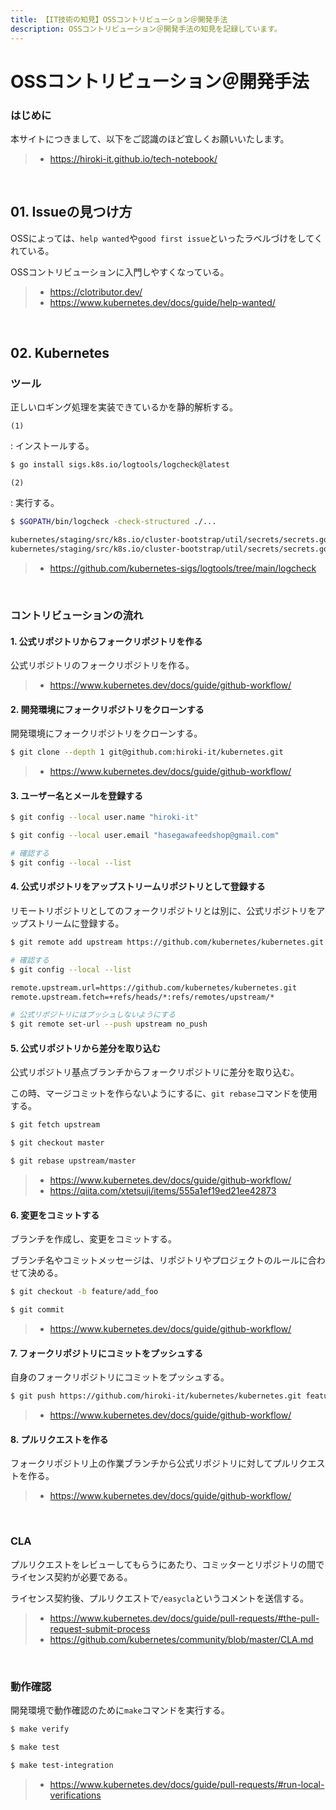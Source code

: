 ```yaml
---
title: 【IT技術の知見】OSSコントリビューション＠開発手法
description: OSSコントリビューション＠開発手法の知見を記録しています。
---
```


# OSSコントリビューション＠開発手法

### はじめに

本サイトにつきまして、以下をご認識のほど宜しくお願いいたします。

> - https://hiroki-it.github.io/tech-notebook/

<br>

## 01. Issueの見つけ方

OSSによっては、`help wanted`や`good first issue`といったラベルづけをしてくれている。

OSSコントリビューションに入門しやすくなっている。

> - https://clotributor.dev/
> - https://www.kubernetes.dev/docs/guide/help-wanted/

<br>

## 02. Kubernetes

### ツール

正しいロギング処理を実装できているかを静的解析する。

`(1)`

: インストールする。

```bash
$ go install sigs.k8s.io/logtools/logcheck@latest
```

`(2)`

: 実行する。

```bash
$ $GOPATH/bin/logcheck -check-structured ./...

kubernetes/staging/src/k8s.io/cluster-bootstrap/util/secrets/secrets.go:66:3: unstructured logging function "Infof" should not be used
kubernetes/staging/src/k8s.io/cluster-bootstrap/util/secrets/secrets.go:73:3: unstructured logging function "Infof" should not be used
```

> - https://github.com/kubernetes-sigs/logtools/tree/main/logcheck

<br>

### コントリビューションの流れ

#### 1. 公式リポジトリからフォークリポジトリを作る

公式リポジトリのフォークリポジトリを作る。

> - https://www.kubernetes.dev/docs/guide/github-workflow/

#### 2. 開発環境にフォークリポジトリをクローンする

開発環境にフォークリポジトリをクローンする。

```bash
$ git clone --depth 1 git@github.com:hiroki-it/kubernetes.git
```

> - https://www.kubernetes.dev/docs/guide/github-workflow/

#### 3. ユーザー名とメールを登録する

```bash
$ git config --local user.name "hiroki-it"

$ git config --local user.email "hasegawafeedshop@gmail.com"

# 確認する
$ git config --local --list
```

#### 4. 公式リポジトリをアップストリームリポジトリとして登録する

リモートリポジトリとしてのフォークリポジトリとは別に、公式リポジトリをアップストリームに登録する。

```bash
$ git remote add upstream https://github.com/kubernetes/kubernetes.git

# 確認する
$ git config --local --list

remote.upstream.url=https://github.com/kubernetes/kubernetes.git
remote.upstream.fetch=+refs/heads/*:refs/remotes/upstream/*

# 公式リポジトリにはプッシュしないようにする
$ git remote set-url --push upstream no_push
```

#### 5. 公式リポジトリから差分を取り込む

公式リポジトリ基点ブランチからフォークリポジトリに差分を取り込む。

この時、マージコミットを作らないようにするに、`git rebase`コマンドを使用する。

```bash
$ git fetch upstream

$ git checkout master

$ git rebase upstream/master
```

> - https://www.kubernetes.dev/docs/guide/github-workflow/
> - https://qiita.com/xtetsuji/items/555a1ef19ed21ee42873

#### 6. 変更をコミットする

ブランチを作成し、変更をコミットする。

ブランチ名やコミットメッセージは、リポジトリやプロジェクトのルールに合わせて決める。

```bash
$ git checkout -b feature/add_foo

$ git commit
```

> - https://www.kubernetes.dev/docs/guide/github-workflow/

#### 7. フォークリポジトリにコミットをプッシュする

自身のフォークリポジトリにコミットをプッシュする。

```bash
$ git push https://github.com/hiroki-it/kubernetes/kubernetes.git feature/add_foo
```

> - https://www.kubernetes.dev/docs/guide/github-workflow/

#### 8. プルリクエストを作る

フォークリポジトリ上の作業ブランチから公式リポジトリに対してプルリクエストを作る。

> - https://www.kubernetes.dev/docs/guide/github-workflow/

<br>

### CLA

プルリクエストをレビューしてもらうにあたり、コミッターとリポジトリの間でライセンス契約が必要である。

ライセンス契約後、プルリクエストで`/easycla`というコメントを送信する。

> - https://www.kubernetes.dev/docs/guide/pull-requests/#the-pull-request-submit-process
> - https://github.com/kubernetes/community/blob/master/CLA.md

<br>

### 動作確認

開発環境で動作確認のために`make`コマンドを実行する。

```bash
$ make verify

$ make test

$ make test-integration
```

> - https://www.kubernetes.dev/docs/guide/pull-requests/#run-local-verifications

<br>

